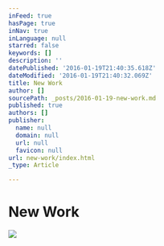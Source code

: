 ```yaml
---
inFeed: true
hasPage: true
inNav: true
inLanguage: null
starred: false
keywords: []
description: ''
datePublished: '2016-01-19T21:40:35.618Z'
dateModified: '2016-01-19T21:40:32.069Z'
title: New Work
author: []
sourcePath: _posts/2016-01-19-new-work.md
published: true
authors: []
publisher:
  name: null
  domain: null
  url: null
  favicon: null
url: new-work/index.html
_type: Article

---
```

# New Work
![](https://the-grid-user-content.s3-us-west-2.amazonaws.com/5ff33c94-6df1-48dd-bbbe-b077bb7bcb39.jpg)